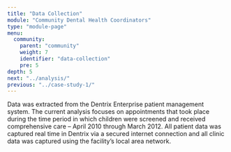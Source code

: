 ```yaml
---
title: "Data Collection"
module: "Community Dental Health Coordinators"
type: "module-page"
menu:
  community:
    parent: "community"
    weight: 7
    identifier: "data-collection"
    pre: 5
depth: 5
next: "../analysis/"
previous: "../case-study-1/"
---
```

<div class="pageblock"><p>Data was extracted from the Dentrix Enterprise patient management system. The current analysis focuses on appointments that took place during the time period in which children were screened and
received comprehensive care – April 2010 through March 2012. All patient data was captured real time in Dentrix via a secured internet connection and all clinic data was captured using the facility’s local area
network.</p>
</div>